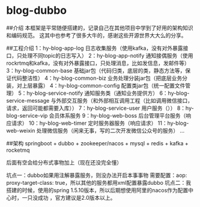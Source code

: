# blog-dubbo
 
 ##介绍
 本框架是平常随便搭建的，记录自己在其他项目中学到了好用的架构知识和编码规范。
 这其中也参考了很多大牛的，感谢这些开源世界大大么的分享。
 
 ##工程介绍
 1：hy-blog-app-log 日志收集服务（使用kafka，没有对外暴露接口，只处理不同topic的日志写入）
 2：hy-blog-app-notify 通知接偶服务（使用rockrtmq和kafka，没有对外暴露接口，只处理消息，比如发信息，发邮件等）
 3：hy-blog-common-base 基础jar包（代码归类，底层的类，静态方法等，保证代码整洁性）
 4：hy-blog-common-biz 业务处理分装jar包（把底层业务分装，对上层暴露）
 4：hy-blog-common-config 配置类jar包（统一配置文件管理）
 5：hy-blog-service-notify 通知服务类（通知业务提供方）
 6：hy-blog-service-message 与外部交互服务（和外部相互调用工程（比如调用微信接口，请求，返回可能都需要入库））
 7：hy-blog-service-user 用户服务（））
 8：hy-blog-service-vip 会员体系服务
 9：hy-blog-web-boss 后台管理平台服务（响应请求）
 10：hy-blog-web-timer 定时服务器服务（响应请求）
 11：hy-blog-web-weixin 处理微信服务（闲来无事，写的二次开发微信公众号的服务）
 ...
 
 
 ##架构
 springboot + dubbo + zookeeper/nacos + mysql + redis + kafka + rocketmq
 
 后面有空会给分布式事物加上（现在还没完全懂）
 
 坑点一：dubbo如果用注解暴露服务，则没办法开启本事事物   需要配置：aop:
           proxy-target-class: true，所以其他的服务都用xml配置暴露dubbo
 坑点二：我搭建的时候，使用的spring 1.5.10版本，所以后期想使用阿里的nacos作为配置中心时，一只没成功
 ，官方建议是2.0版本以上。
